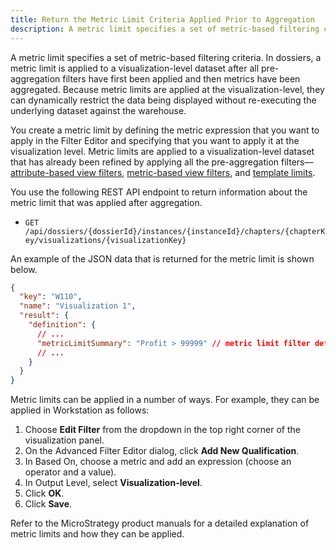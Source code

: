 ```yaml
---
title: Return the Metric Limit Criteria Applied Prior to Aggregation
description: A metric limit specifies a set of metric-based filtering criteria. In dossiers, a metric limit is applied to a visualization-level dataset after all pre-aggregation filters have first been applied and then metrics have been aggregated. Because metric limits are applied at the visualization-level, they can dynamically restrict the data being displayed without re-executing the underlying dataset against the warehouse.
---
```


A metric limit specifies a set of metric-based filtering criteria. In dossiers, a metric limit is applied to a visualization-level dataset after all pre-aggregation filters have first been applied and then metrics have been aggregated. Because metric limits are applied at the visualization-level, they can dynamically restrict the data being displayed without re-executing the underlying dataset against the warehouse.

You create a metric limit by defining the metric expression that you want to apply in the Filter Editor and specifying that you want to apply it at the visualization level. Metric limits are applied to a visualization-level dataset that has already been refined by applying all the pre-aggregation filters—[attribute-based view filters](./return-attribute-based-view-filters.md), [metric-based view filters](./return-metric-based-view-filters.md), and [template limits](./return-template-limit-criteria.md).

You use the following REST API endpoint to return information about the metric limit that was applied after aggregation.

- `GET /api/dossiers/{dossierId}/instances/{instanceId}/chapters/{chapterKey/visualizations/{visualizationKey}`

An example of the JSON data that is returned for the metric limit is shown below.

```json
{
  "key": "W110",
  "name": "Visualization 1",
  "result": {
    "definition": {
      // ...
      "metricLimitSummary": "Profit > 99999" // metric limit filter definition
      // ...
    }
  }
}
```

Metric limits can be applied in a number of ways. For example, they can be applied in Workstation as follows:

1. Choose **Edit Filter** from the dropdown in the top right corner of the visualization panel.
1. On the Advanced Filter Editor dialog, click **Add New Qualification**.
1. In Based On, choose a metric and add an expression (choose an operator and a value).
1. In Output Level, select **Visualization-level**.
1. Click **OK**.
1. Click **Save**.

Refer to the MicroStrategy product manuals for a detailed explanation of metric limits and how they can be applied.
